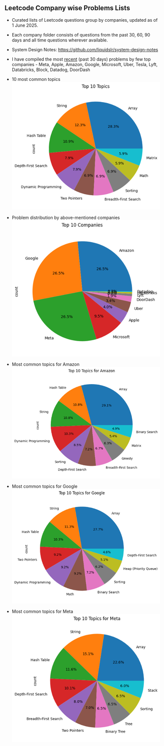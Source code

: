 ## Leetcode Company wise Problems Lists

- Curated lists of Leetcode questions group by companies, updated as of 1 June 2025.
- Each company folder consists of questions from the past 30, 60, 90 days and all time questions wherever available.

- System Design Notes: https://github.com/liquidslr/system-design-notes

- I have compiled the most [recent](./recent.csv) (past 30 days) problems by few top companies - Meta, Apple, Amazon, Google, Microsoft, Uber, Tesla, Lyft, Databricks, Block, Datadog, DoorDash

- 10 most common topics ![alt text](image-3.png)

- Problem distribution by above-mentioned companies ![alt text](image-4.png)

- Most common topics for Amazon ![alt text](image-5.png)

- Most common topics for Google ![alt text](image-6.png)

- Most common topics for Meta ![alt text](image-7.png)